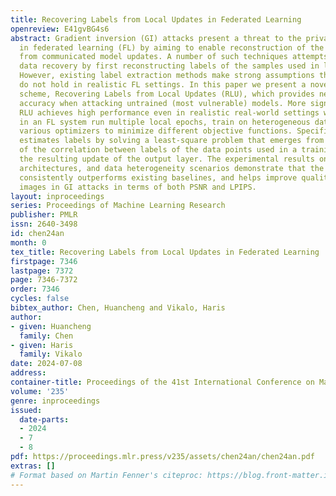 ```yaml
---
title: Recovering Labels from Local Updates in Federated Learning
openreview: E41gvBG4s6
abstract: Gradient inversion (GI) attacks present a threat to the privacy of clients
  in federated learning (FL) by aiming to enable reconstruction of the clients’ data
  from communicated model updates. A number of such techniques attempts to accelerate
  data recovery by first reconstructing labels of the samples used in local training.
  However, existing label extraction methods make strong assumptions that typically
  do not hold in realistic FL settings. In this paper we present a novel label recovery
  scheme, Recovering Labels from Local Updates (RLU), which provides near-perfect
  accuracy when attacking untrained (most vulnerable) models. More significantly,
  RLU achieves high performance even in realistic real-world settings where the clients
  in an FL system run multiple local epochs, train on heterogeneous data, and deploy
  various optimizers to minimize different objective functions. Specifically, RLU
  estimates labels by solving a least-square problem that emerges from the analysis
  of the correlation between labels of the data points used in a training round and
  the resulting update of the output layer. The experimental results on several datasets,
  architectures, and data heterogeneity scenarios demonstrate that the proposed method
  consistently outperforms existing baselines, and helps improve quality of the reconstructed
  images in GI attacks in terms of both PSNR and LPIPS.
layout: inproceedings
series: Proceedings of Machine Learning Research
publisher: PMLR
issn: 2640-3498
id: chen24an
month: 0
tex_title: Recovering Labels from Local Updates in Federated Learning
firstpage: 7346
lastpage: 7372
page: 7346-7372
order: 7346
cycles: false
bibtex_author: Chen, Huancheng and Vikalo, Haris
author:
- given: Huancheng
  family: Chen
- given: Haris
  family: Vikalo
date: 2024-07-08
address:
container-title: Proceedings of the 41st International Conference on Machine Learning
volume: '235'
genre: inproceedings
issued:
  date-parts:
  - 2024
  - 7
  - 8
pdf: https://proceedings.mlr.press/v235/assets/chen24an/chen24an.pdf
extras: []
# Format based on Martin Fenner's citeproc: https://blog.front-matter.io/posts/citeproc-yaml-for-bibliographies/
---
```

